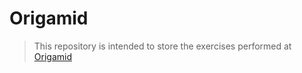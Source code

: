 # Origamid

> This repository is intended to store the exercises performed at [Origamid](https://www.origamid.com/)
